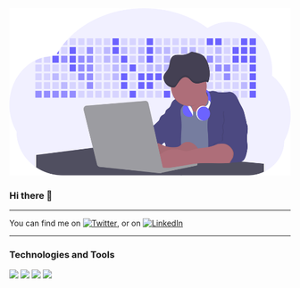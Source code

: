 <img src = "undraw_developer_activity_bv83.svg" height = "300px" width = "100%"/>

### Hi there 👋

<hr>

You can find me on [![Twitter][1.2]][1], or on [![LinkedIn][2.2]][2]

<hr>

### Technologies and Tools

<img src = "https://img.shields.io/badge/Editor-IntelliJ-green" /> <img src = "https://img.shields.io/badge/Language-Java-yellowgreen" />
<img src = "https://img.shields.io/badge/Language-Python-blue" /> <img src = "https://img.shields.io/badge/Language-JavaScript-yellowgreen" />


<!-- Icons -->
[1.2]: http://i.imgur.com/wWzX9uB.png (twitter icon without padding)
[2.2]: https://raw.githubusercontent.com/MartinHeinz/MartinHeinz/master/linkedin-3-16.png (LinkedIn icon without padding)

<!-- Links to your social media accounts -->

[1]: https://twitter.com/AyushCh11046805
[2]: https://www.linkedin.com/in/ayush-choudhary-5a0b1b193/

<!--
- 🔭 I’m currently working on ...
- 🌱 I’m currently learning ...
- 👯 I’m looking to collaborate on ...
- 🤔 I’m looking for help with ...
- 💬 Ask me about ...
- 📫 How to reach me: ...
- 😄 Pronouns: ...
- ⚡ Fun fact: ...
-->
